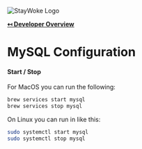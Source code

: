 ![StayWoke Logo](https://staywoke-github.s3.us-east-1.amazonaws.com/common/logo.png "StayWoke Logo")

**[↤ Developer Overview](../README.md)**

MySQL Configuration
===

#### Start / Stop

For MacOS you can run the following:

```bash
brew services start mysql
brew services stop mysql
```

On Linux you can run in like this:

```bash
sudo systemctl start mysql
sudo systemctl stop mysql
```